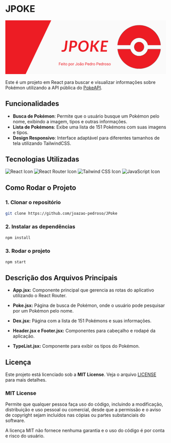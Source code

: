 # JPOKE

![JPOKE](/img/banner.png)

Este é um projeto em React para buscar e visualizar informações sobre Pokémon utilizando a API pública do [PokeAPI](https://pokeapi.co/).



## Funcionalidades

- **Busca de Pokémon**: Permite que o usuário busque um Pokémon pelo nome, exibindo a imagem, tipos e outras informações.
- **Lista de Pokémons**: Exibe uma lista de 151 Pokémons com suas imagens e tipos.
- **Design Responsivo**: Interface adaptável para diferentes tamanhos de tela utilizando TailwindCSS.

## Tecnologias Utilizadas

![React Icon](https://img.shields.io/badge/React-111111?style=for-the-badge&logo=react&logoColor=61DAFB)
![React Router Icon](https://img.shields.io/badge/React_Router-CA4245?style=for-the-badge&logo=react-router&logoColor=white)
![Tailwind CSS Icon](https://img.shields.io/badge/TailwindCSS-38B2AC?style=for-the-badge&logo=tailwind-css&logoColor=white)
![JavaScript Icon](https://img.shields.io/badge/JavaScript-F7DF1E?style=for-the-badge&logo=javascript&logoColor=black)

## Como Rodar o Projeto

### 1. Clonar o repositório

```bash
git clone https://github.com/joazao-pedroso/JPoke
```
### 2. Instalar as dependências

```bash
npm install
```

### 3. Rodar o projeto
```
npm start
```
## Descrição dos Arquivos Principais

- **App.jsx:** Componente principal que gerencia as rotas do aplicativo utilizando o React Router.

- **Poke.jsx:** Página de busca de Pokémon, onde o usuário pode pesquisar por um Pokémon pelo nome.

- **Dex.jsx:** Página com a lista de 151 Pokémons e suas informações.

- **Header.jsx e Footer.jsx:** Componentes para cabeçalho e rodapé da aplicação.

- **TypeList.jsx:** Componente para exibir os tipos do Pokémon.

## Licença

Este projeto está licenciado sob a **MIT License**. Veja o arquivo [LICENSE](LICENSE) para mais detalhes.

### MIT License

Permite que qualquer pessoa faça uso do código, incluindo a modificação, distribuição e uso pessoal ou comercial, desde que a permissão e o aviso de copyright sejam incluídos nas cópias ou partes substanciais do software.

A licença MIT não fornece nenhuma garantia e o uso do código é por conta e risco do usuário.


